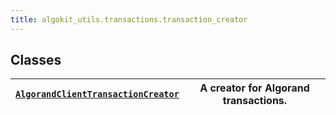 ```yaml
---
title: algokit_utils.transactions.transaction_creator
---
```

## Classes

| [`AlgorandClientTransactionCreator`](#algokit_utils.transactions.transaction_creator.AlgorandClientTransactionCreator)   | A creator for Algorand transactions.   |
|-------------------------------------------------------------------------------------------------------------------------------------------------------------|----------------------------------------|